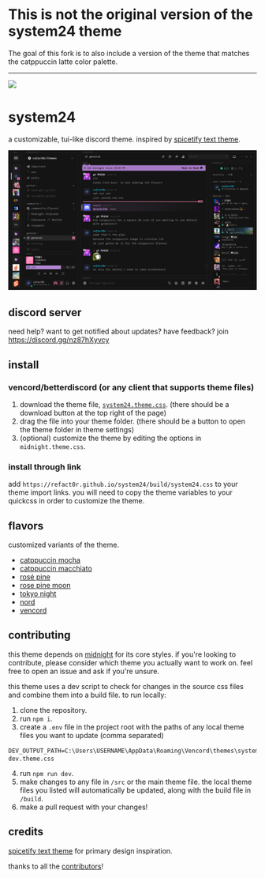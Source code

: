 # **This is not the original version of the system24 theme**
The goal of this fork is to also include a version of the theme that matches the catppuccin latte color palette.

---

<img src="https://github.com/refact0r/system24/raw/main/assets/preview.png">

# system24

a customizable, tui-like discord theme. inspired by [spicetify text theme](https://github.com/spicetify/spicetify-themes/tree/master/text).

<img src="https://github.com/refact0r/system24/raw/main/assets/screenshot.png">

## discord server

need help? want to get notified about updates? have feedback? join <https://discord.gg/nz87hXyvcy>

## install

### vencord/betterdiscord (or any client that supports theme files)

1. download the theme file, [`system24.theme.css`](https://github.com/refact0r/system24/blob/main/theme/system24.theme.css). (there should be a download button at the top right of the page)
2. drag the file into your theme folder. (there should be a button to open the theme folder in theme settings)
3. (optional) customize the theme by editing the options in `midnight.theme.css`.

### install through link

add `https://refact0r.github.io/system24/build/system24.css` to your theme import links. you will need to copy the theme variables to your quickcss in order to customize the theme.

## flavors

customized variants of the theme.

- [catppuccin mocha](https://github.com/refact0r/system24/blob/main/theme/flavors/system24-catppuccin-mocha.theme.css)
- [catppuccin macchiato](https://github.com/refact0r/system24/blob/main/theme/flavors/system24-catppuccin-macchiato.theme.css)
- [rosé pine](https://github.com/refact0r/system24/blob/main/theme/flavors/system24-rose-pine.theme.css)
- [rose pine moon](https://github.com/refact0r/system24/blob/main/theme/flavors/system24-rose-pine-moon.theme.css)
- [tokyo night](https://github.com/refact0r/system24/blob/main/theme/flavors/system24-tokyo-night.theme.css)
- [nord](https://github.com/refact0r/system24/blob/main/theme/flavors/system24-nord.theme.css)
- [vencord](https://github.com/refact0r/system24/blob/main/theme/flavors/system24-vencord.theme.css)

## contributing

this theme depends on [midnight](https://github.com/refact0r/midnight-discord) for its core styles. if you're looking to contribute, please consider which theme you actually want to work on. feel free to open an issue and ask if you're unsure.

this theme uses a dev script to check for changes in the source css files and combine them into a build file. to run locally:

1. clone the repository.
2. run `npm i`.
3. create a `.env` file in the project root with the paths of any local theme files you want to update (comma separated)

```
DEV_OUTPUT_PATH=C:\Users\USERNAME\AppData\Roaming\Vencord\themes\system24-dev.theme.css
```

4. run `npm run dev`.
5. make changes to any file in `/src` or the main theme file. the local theme files you listed will automatically be updated, along with the build file in `/build`.
6. make a pull request with your changes!

## credits

[spicetify text theme](https://github.com/spicetify/spicetify-themes/tree/master/text) for primary design inspiration.

thanks to all the [contributors](https://github.com/refact0r/system24/graphs/contributors)!
